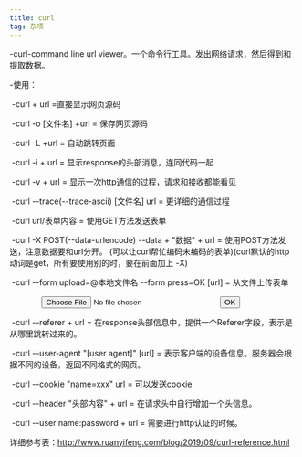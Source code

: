 ```yaml
---
title: curl
tag: 杂项
---
```

-curl-command line url viewer。一个命令行工具。发出网络请求，然后得到和提取数据。

-使用：

​	-curl + url =直接显示网页源码

​	-curl -o [文件名] +url = 保存网页源码

​	-curl -L +url = 自动跳转页面

​	-curl -i + url = 显示response的头部消息，连同代码一起

​	-curl -v + url = 显示一次http通信的过程，请求和接收都能看见

​	-curl --trace(--trace-ascii) [文件名] url = 更详细的通信过程

​	-curl url/表单内容 = 使用GET方法发送表单

​	-curl -X POST(--data-urlencode) --data + "数据" + url = 使用POST方法发送，注意数据要和url分开。 (可以让curl帮忙编码未编码的表单)(curl默认的http动词是get，所有要使用别的时，要在前面加上 -X)

​	-curl --form upload=@本地文件名 --form press=OK [url] = 从文件上传表单

<form method="POST" enctype='multipart/form-data' action="upload.cgi">
　　　　<input type=file name=upload>
　　　　<input type=submit name=press value="OK">
</form>

​	-curl --referer + url = 在response头部信息中，提供一个Referer字段，表示是从哪里跳转过来的。

​	-curl --user-agent "[user agent]" [url]  = 表示客户端的设备信息。服务器会根据不同的设备，返回不同格式的网页。

​	-curl --cookie "name=xxx" url = 可以发送cookie

​	-curl --header "头部内容" + url = 在请求头中自行增加一个头信息。

​	-curl --user name:password + url = 需要进行http认证的时候。



详细参考表：http://www.ruanyifeng.com/blog/2019/09/curl-reference.html